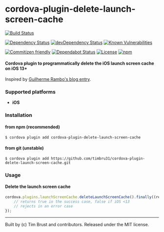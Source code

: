 # cordova-plugin-delete-launch-screen-cache

[![Build Status](https://travis-ci.org/timbru31/cordova-plugin-delete-launch-screen-cache.svg?branch=master)](https://travis-ci.org/timbru31/cordova-plugin-delete-launch-screen-cache)

[![Dependency Status](https://david-dm.org/timbru31/cordova-plugin-delete-launch-screen-cache.svg)](https://david-dm.org/timbru31/cordova-plugin-delete-launch-screen-cache)
[![devDependency Status](https://david-dm.org/timbru31/cordova-plugin-delete-launch-screen-cache/dev-status.svg)](https://david-dm.org/timbru31/cordova-plugin-delete-launch-screen-cache#info=devDependencies)
[![Known Vulnerabilities](https://snyk.io/test/github/timbru31/cordova-plugin-delete-launch-screen-cache/badge.svg)](https://snyk.io/test/github/timbru31/cordova-plugin-delete-launch-screen-cache)

[![Commitizen friendly](https://img.shields.io/badge/commitizen-friendly-brightgreen.svg)](https://commitizen.github.io/cz-cli/)
[![Dependabot Status](https://api.dependabot.com/badges/status?host=github&repo=timbru31/cordova-plugin-delete-launch-screen-cache)](https://dependabot.com)
[![License](https://img.shields.io/badge/License-MIT-blue.svg)](LICENSE)
[![npm](https://img.shields.io/npm/v/cordova-plugin-delete-launch-screen-cache.svg)](https://www.npmjs.com/package/cordova-plugin-delete-launch-screen-cache)

#### Cordova plugin to programmatically delete the iOS launch screen cache on iOS 13+

Inspired by [Guilherme Rambo's blog entry](https://rambo.codes/posts/2019-12-09-clearing-your-apps-launch-screen-cache-on-ios).

### Supported platforms

-   **iOS**

### Installation

#### from npm (recommended)

`$ cordova plugin add cordova-plugin-delete-launch-screen-cache`

#### from git (unstable)

`$ cordova plugin add https://github.com/timbru31/cordova-plugin-delete-launch-screen-cache.git`

### Usage

#### Delete the launch screen cache

```js
cordova.plugins.launchScreenCache.deleteLaunchScreenCache().finally((result) => {
    // returns true in the success case, false if iOS <13
    // rejects in an error case
});
```

---

Built by (c) Tim Brust and contributors. Released under the MIT license.
